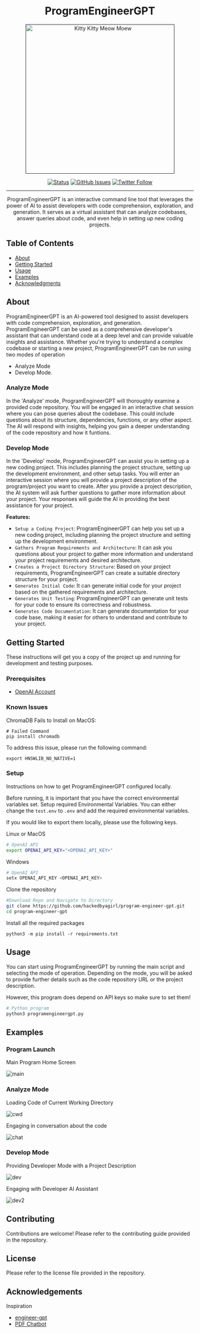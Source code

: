 <h1 align="center">ProgramEngineerGPT</h1>

<p align="center">
  <a href="" rel="noopener">
 <img width=400px height=400px src="https://github.com/hackedbyagirl/ProgramEngineerGPT/blob/main/imgs/kat.png" alt="Kitty Kitty Meow Moew"></a>
</p>

<div align="center">

  [![Status](https://img.shields.io/badge/status-active-green)](https://github.com/hackedbyagirl/ProgramEngineerGPT) 
  [![GitHub Issues](https://img.shields.io/github/issues/hackedbyagirl/ProgramEngineerGPT)](https://github.com/hackedbyagirl/ProgramEngineerGPT/issues)
  [![Twitter Follow](https://img.shields.io/twitter/follow/hackedbyagirl?style=social)](https://twitter.com/hackedbyagirl)

</div>

---

<p align="center">ProgramEngineerGPT is an interactive command line tool that leverages the power of AI to assist developers with code comprehension, exploration, and generation. It serves as a virtual assistant that can analyze codebases, answer queries about code, and even help in setting up new coding projects.
    <br> 
</p>

## Table of Contents
- [About](#about)
- [Getting Started](#getting_started)
- [Usage](#usage)
- [Examples](#examples)
- [Acknowledgments](#acknowledgement)

## About <a name = "about"></a>
ProgramEngineerGPT is an AI-powered tool designed to assist developers with code comprehension, exploration, and generation. ProgramEngineerGPT can be used as a comprehensive developer's assistant that can understand code at a deep level and can provide valuable insights and assistance. Whether you're trying to understand a complex codebase or starting a new project, ProgramEngineerGPT can be run using two modes of operation
- Analyze Mode
- Develop Mode.

### Analyze Mode

In the 'Analyze' mode, ProgramEngineerGPT will thoroughly examine a provided code repository. You will be engaged in an interactive chat session where you can pose queries about the codebase. This could include questions about its structure, dependencies, functions, or any other aspect. The AI will respond with insights, helping you gain a deeper understanding of the code repository and how it funtions.

### Develop Mode

In the 'Develop' mode, ProgramEngineerGPT can assist you in setting up a new coding project. This includes planning the project structure, setting up the development environment, and other setup tasks. You will enter an interactive session where you will provide a project description of the program/project you want to create. After you provide a project description, the AI system will ask further questions to gather more information about your project. Your responses will guide the AI in providing the best assistance for your project.

**Features:**
- `Setup a Coding Project`: ProgramEngineerGPT can help you set up a new coding project, including planning the project structure and setting up the development environment.
- `Gathers Program Requirements and Architecture`: It can ask you questions about your project to gather more information and understand your project requirements and desired architecture.
- `Creates a Project Directory Structure`: Based on your project requirements, ProgramEngineerGPT can create a suitable directory structure for your project.
- `Generates Initial Code`: It can generate initial code for your project based on the gathered requirements and architecture.
- `Generates Unit Testing`: ProgramEngineerGPT can generate unit tests for your code to ensure its correctness and robustness.
- `Generates Code Documentation`: It can generate documentation for your code base, making it easier for others to understand and contribute to your project.

## Getting Started <a name = "getting_started"></a>
These instructions will get you a copy of the project up and running for development and testing purposes.

### Prerequisites
- [OpenAI Account](https://openai.com/)

### Known Issues
ChromaDB Fails to Install on MacOS:

```
# Failed Command
pip install chromadb
```

To address this issue, please run the following command:

```
export HNSWLIB_NO_NATIVE=1
```

### Setup
Instructions on how to get ProgramEngineerGPT configured locally.

Before running, it is important that you have the correct environmental variables set. 
Setup required Environmental Variables. You can either change the `test.env` to `.env` and add the required environmental variables.

If you would like to export them locally, please use the following keys.

Linux or MacOS
```bash
# OpenAI API
export OPENAI_API_KEY="<OPENAI_API_KEY>"
```
Windows

```bash 
# OpenAI API
setx OPENAI_API_KEY <OPENAI_API_KEY>
```

Clone the repository
```bash
#Download Repo and Navigate to Directory
git clone https://github.com/hackedbyagirl/program-engineer-gpt.git
cd program-engineer-gpt
```
Install all the required packages
```
python3 -m pip install -r requirements.txt
```

## Usage <a name="usage"></a>
You can start using ProgramEngineerGPT by running the main script and selecting the mode of operation. Depending on the mode, you will be asked to provide further details such as the code repository URL or the project description.

However, this program does depend on API keys so make sure to set them!

```bash
# Python program
python3 programengineergpt.py 
```

## Examples <a name="examples"></a>
### Program Launch
Main Program Home Screen

![main](https://github.com/hackedbyagirl/ProgramEngineerGPT/blob/main/imgs/pgpt.jpg)

### Analyze Mode
Loading Code of Current Working Directory

![cwd](https://github.com/hackedbyagirl/ProgramEngineerGPT/blob/main/imgs/cwd.jpg)

Engaging in conversation about the code

![chat](https://github.com/hackedbyagirl/ProgramEngineerGPT/blob/main/imgs/chat.jpg)

### Develop Mode
Providing Developer Mode with a Project Description

![dev](https://github.com/hackedbyagirl/ProgramEngineerGPT/blob/main/imgs/dev-launch.jpg)

Engaging with Developer AI Assistant

![dev2](https://github.com/hackedbyagirl/ProgramEngineerGPT/blob/main/imgs/dev-gen.jpg)

## Contributing

Contributions are welcome! Please refer to the contributing guide provided in the repository.

## License

Please refer to the license file provided in the repository.

## Acknowledgements <a name = "acknowledgement"></a>
Inspiration
- [engineer-gpt](https://github.com/AntonOsika/gpt-engineer)
- [PDF Chatbot](https://github.com/mayooear/gpt4-pdf-chatbot-langchain)
